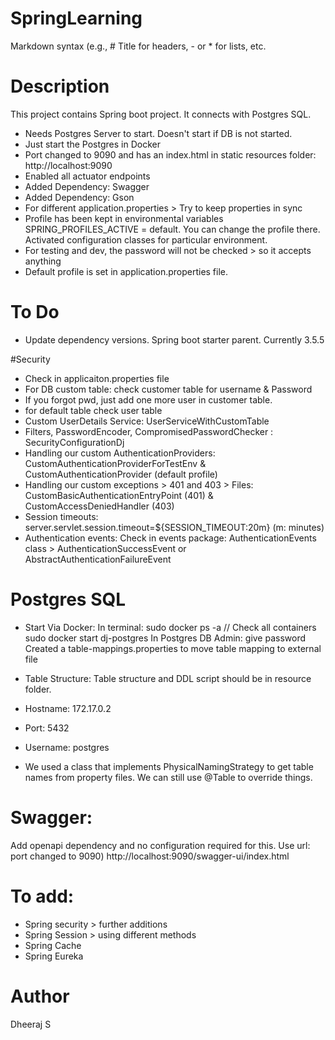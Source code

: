 # SpringLearning
Markdown syntax (e.g., # Title for headers, - or * for lists, etc.

# Description
This project contains Spring boot project.
It connects with Postgres SQL.
 * Needs Postgres Server to start. Doesn't start if DB is not started.
 * Just start the Postgres in Docker
 * Port changed to 9090 and has an index.html in static resources folder: http://localhost:9090
 * Enabled all actuator endpoints
 * Added Dependency: Swagger
 * Added Dependency: Gson
 * For different application.properties > Try to keep properties in sync
 * Profile has been kept in environmental variables SPRING_PROFILES_ACTIVE = default. You can change the profile there. Activated configuration classes for particular environment.
 * For testing and dev, the password will not be checked > so it accepts anything
 * Default profile is set in application.properties file.

# To Do
* Update dependency versions. Spring boot starter parent. Currently 3.5.5

#Security
* Check in applicaiton.properties file
* For DB custom table: check customer table for username & Password 
* If you forgot pwd, just add one more user in customer table.
* for default table check user table
* Custom UserDetails Service: UserServiceWithCustomTable
* Filters, PasswordEncoder, CompromisedPasswordChecker : SecurityConfigurationDj
* Handling our custom AuthenticationProviders: CustomAuthenticationProviderForTestEnv & CustomAuthenticationProvider (default profile)
* Handling our custom exceptions > 401 and 403 > Files: CustomBasicAuthenticationEntryPoint (401) & CustomAccessDeniedHandler (403)
* Session timeouts: server.servlet.session.timeout=${SESSION_TIMEOUT:20m} (m: minutes)
* Authentication events: Check in events package: AuthenticationEvents class > AuthenticationSuccessEvent or AbstractAuthenticationFailureEvent




# Postgres SQL
* Start Via Docker: 
In terminal: sudo docker ps -a // Check all containers
sudo docker start dj-postgres
In Postgres DB Admin: give password
Created a table-mappings.properties to move table mapping to external file

* Table Structure:
Table structure and DDL script should be in resource folder.
* Hostname: 172.17.0.2
* Port: 5432
* Username: postgres
* We used a class that implements PhysicalNamingStrategy to get table names from property files. We can still use @Table to override things.

# Swagger:
Add openapi dependency and no configuration required for this. 
Use url: port changed to 9090) http://localhost:9090/swagger-ui/index.html

# To add: 
* Spring security > further additions
* Spring Session > using different methods
* Spring Cache
* Spring Eureka

# Author
Dheeraj S